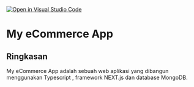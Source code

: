 [![Open in Visual Studio Code](https://classroom.github.com/assets/open-in-vscode-2e0aaae1b6195c2367325f4f02e2d04e9abb55f0b24a779b69b11b9e10269abc.svg)](https://classroom.github.com/online_ide?assignment_repo_id=15353787&assignment_repo_type=AssignmentRepo)
# My eCommerce App
## Ringkasan

My eCommerce App adalah sebuah web aplikasi yang dibangun menggunakan Typescript , framework NEXT.js dan database MongoDB. 


